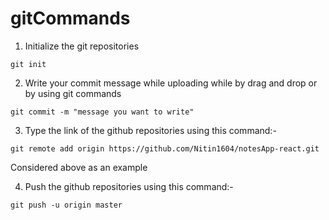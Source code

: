# gitCommands                                                                                                                                                                                                                                                                                                              
1) Initialize the git repositories
```
git init
```
2) Write your commit message while uploading while by drag and drop or by using git commands 
```
git commit -m "message you want to write"
```
3) Type the link of the github repositories using this command:-             
```
git remote add origin https://github.com/Nitin1604/notesApp-react.git
```
Considered above as an example  

4) Push the github repositories using this command:-             
```
git push -u origin master    
```
